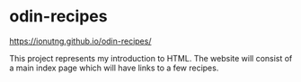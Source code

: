 # odin-recipes
https://ionutng.github.io/odin-recipes/

This project represents my introduction to HTML.
The website will consist of a main index page which will have links to a few recipes.
